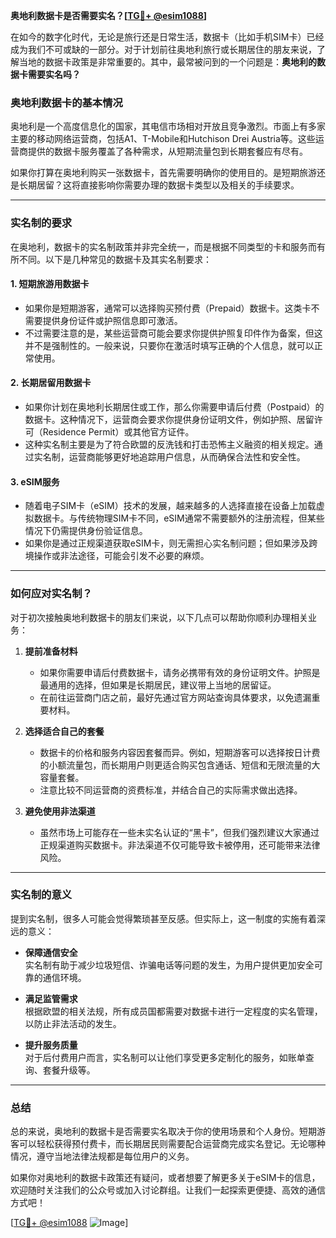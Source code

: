 **奥地利数据卡是否需要实名？[[TG💪+ @esim1088](https://t.me/s/esim1088)]**

在如今的数字化时代，无论是旅行还是日常生活，数据卡（比如手机SIM卡）已经成为我们不可或缺的一部分。对于计划前往奥地利旅行或长期居住的朋友来说，了解当地的数据卡政策是非常重要的。其中，最常被问到的一个问题是：**奥地利的数据卡需要实名吗？**

### 奥地利数据卡的基本情况

奥地利是一个高度信息化的国家，其电信市场相对开放且竞争激烈。市面上有多家主要的移动网络运营商，包括A1、T-Mobile和Hutchison Drei Austria等。这些运营商提供的数据卡服务覆盖了各种需求，从短期流量包到长期套餐应有尽有。

如果你打算在奥地利购买一张数据卡，首先需要明确你的使用目的。是短期旅游还是长期居留？这将直接影响你需要办理的数据卡类型以及相关的手续要求。

---

### 实名制的要求

在奥地利，数据卡的实名制政策并非完全统一，而是根据不同类型的卡和服务而有所不同。以下是几种常见的数据卡及其实名制要求：

#### 1. **短期旅游用数据卡**
   - 如果你是短期游客，通常可以选择购买预付费（Prepaid）数据卡。这类卡不需要提供身份证件或护照信息即可激活。
   - 不过需要注意的是，某些运营商可能会要求你提供护照复印件作为备案，但这并不是强制性的。一般来说，只要你在激活时填写正确的个人信息，就可以正常使用。

#### 2. **长期居留用数据卡**
   - 如果你计划在奥地利长期居住或工作，那么你需要申请后付费（Postpaid）的数据卡。这种情况下，运营商会要求你提供身份证明文件，例如护照、居留许可（Residence Permit）或其他官方证件。
   - 这种实名制主要是为了符合欧盟的反洗钱和打击恐怖主义融资的相关规定。通过实名制，运营商能够更好地追踪用户信息，从而确保合法性和安全性。

#### 3. **eSIM服务**
   - 随着电子SIM卡（eSIM）技术的发展，越来越多的人选择直接在设备上加载虚拟数据卡。与传统物理SIM卡不同，eSIM通常不需要额外的注册流程，但某些情况下仍需提供身份验证信息。
   - 如果你是通过正规渠道获取eSIM卡，则无需担心实名制问题；但如果涉及跨境操作或非法途径，可能会引发不必要的麻烦。

---

### 如何应对实名制？

对于初次接触奥地利数据卡的朋友们来说，以下几点可以帮助你顺利办理相关业务：

1. **提前准备材料**  
   - 如果你需要申请后付费数据卡，请务必携带有效的身份证明文件。护照是最通用的选择，但如果是长期居民，建议带上当地的居留证。
   - 在前往运营商门店之前，最好先通过官方网站查询具体要求，以免遗漏重要材料。

2. **选择适合自己的套餐**  
   - 数据卡的价格和服务内容因套餐而异。例如，短期游客可以选择按日计费的小额流量包，而长期用户则更适合购买包含通话、短信和无限流量的大容量套餐。
   - 注意比较不同运营商的资费标准，并结合自己的实际需求做出选择。

3. **避免使用非法渠道**  
   - 虽然市场上可能存在一些未实名认证的“黑卡”，但我们强烈建议大家通过正规渠道购买数据卡。非法渠道不仅可能导致卡被停用，还可能带来法律风险。

---

### 实名制的意义

提到实名制，很多人可能会觉得繁琐甚至反感。但实际上，这一制度的实施有着深远的意义：

- **保障通信安全**  
  实名制有助于减少垃圾短信、诈骗电话等问题的发生，为用户提供更加安全可靠的通信环境。
  
- **满足监管需求**  
  根据欧盟的相关法规，所有成员国都需要对数据卡进行一定程度的实名管理，以防止非法活动的发生。

- **提升服务质量**  
  对于后付费用户而言，实名制可以让他们享受更多定制化的服务，如账单查询、套餐升级等。

---

### 总结

总的来说，奥地利的数据卡是否需要实名取决于你的使用场景和个人身份。短期游客可以轻松获得预付费卡，而长期居民则需要配合运营商完成实名登记。无论哪种情况，遵守当地法律法规都是每位用户的义务。

如果你对奥地利的数据卡政策还有疑问，或者想要了解更多关于eSIM卡的信息，欢迎随时关注我们的公众号或加入讨论群组。让我们一起探索更便捷、高效的通信方式吧！

[[TG💪+ @esim1088](https://t.me/s/esim1088) ![Image](https://i.postimg.cc/4NQfJmqS/Snipaste-2025-05-13-00-14-12.png)]